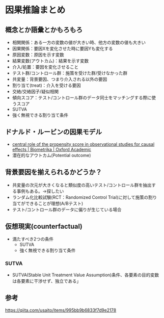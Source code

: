 # 因果推論まとめ
## 概念とか語彙とかもろもろ
- 相関関係：ある一方の変数の値が大きい時、他方の変数の値も大きい
- 因果関係：要因Xを変化させた時に要因Yも変化する
- 原因変数：原因を示す変数
- 結果変数(アウトカム)：結果を示す変数
- 介入/処置：要因を変化させること
- テスト群/コントロール群：施策を受けた群/受けなかった群
- 共変量：背景要因、つまり介入される以外の要因
- 割り当て(treat)：介入を受ける要因
- 交絡/交絡因子/疑似相関
- 傾向スコア：テスト/コントロール群のデータ同士をマッチングする際に使うスコア
- SUTVA
- 強く無視できる割り当て条件

## ドナルド・ルービンの因果モデル
- [central role of the propensity score in observational studies for causal effects | Biometrika | Oxford Academic
](https://academic.oup.com/biomet/article/70/1/41/240879)
- 潜在的なアウトカム(Potential outcome)

## 背景要因を揃えられるかどうか？
- 共変量の次元が大きくなると類似度の高いテスト/コントロール群を抽出する事例もある。->探したい
- ランダム化比較試験(RCT：Randomized Control Trial)に対して施策の割り当てができることが理想(A/Bテスト)
- テスト/コントロール群のデータに偏りが生じている場合

## 仮想現実(counterfactual)
- 満たすべき2つの条件
  - SUTVA
  - 強く無視できる割り当て条件
### SUTVA
- SUTVA(Stable Unit Treatment Value Assumption)条件、各要素の目的変数は各要素に干渉せず、独立である」


## 参考
https://qiita.com/usaito/items/995bb9b6833f7d9e2178
